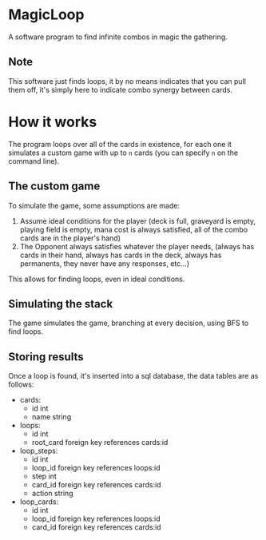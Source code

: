 # MagicLoop
A software program to find infinite combos in magic the gathering.

## Note
This software just finds loops, it by no means indicates that you can pull them off, it's simply here to indicate combo synergy between cards.

#  How it works
The program loops over all of the cards in existence, for each one it simulates a custom game with up to `n` cards (you can specify `n` on the command line).

##  The custom game
To simulate the  game, some assumptions are made:
1. Assume ideal conditions for the player (deck is full, graveyard is empty, playing field is empty, mana cost is always satisfied, all of the combo cards are in the player's hand)
2. The Opponent always satisfies whatever the player needs, (always has cards in their hand, always has cards in the deck, always has permanents, they never have any responses, etc...)

This allows for finding loops, even in ideal conditions.

## Simulating the stack
The game simulates the game, branching at every decision, using BFS to find loops.

## Storing results
Once a loop is found, it's inserted into a sql database, the data tables are as follows:
* cards:
  * id int
  * name string
* loops:
  * id int
  * root_card foreign key references cards:id
* loop_steps:
  * id int
  * loop_id foreign key references loops:id
  * step int
  * card_id foreign key references cards:id
  * action string
* loop_cards:
  * id int
  * loop_id foreign key references loops:id
  * card_id foreign key references cards:id
